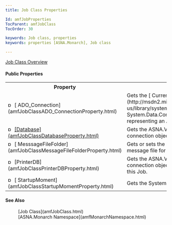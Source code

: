 ```yaml
---
title: Job Class Properties

Id: amfJobProperties
TocParent: amfJobClass
TocOrder: 30

keywords: Job class, properties
keywords: properties [ASNA.Monarch], Job class

---
```


[Job Class Overview](amfJobClass.html) 
<!-- start public properties table -->	

#### Public Properties
<table class="mytable" cellspacing="0" cellpadding="4" width="90%">
          <colgroup>
            <col width="30%" />
            <col width="70%" />
          </colgroup>
          <tr>
            <th>Property</th>
            <th>Description</th>
          </tr>
<!-- end copy BUT put in extra div and end of table -->
          <tr>
            <td><img height="16" alt="public property" src="../Images/property.bmp" width="16" border="0" />
              [
              ADO_Connection](amfJobClassADO_ConnectionProperty.html)
            </td>
            <td>Gets the 
            [
              CurrentJob](http://msdn2.microsoft.com/en-us/library/system.data.common.dbconnection.aspx">
            System.Data.Common.DbConnection</a> object representing
            an ADO connection to a database.</td>
          </tr>
          <tr valign="top">
            <td><img height="16" alt="public property" src="../Images/property.bmp" border="0" />
              <a href="amfJobClassCurrentJobProperty.html)
            </td>
            <td>Gets the Job object
            corresponding to this Job.</td>
          </tr>
          <tr>
            <td><img height="16" alt="public property" src="../Images/property.bmp" width="16" border="0" />
              [Database](amfJobClassDatabaseProperty.html)
            </td>
            <td>Gets the
            ASNA.VisualRPG.Runtime.Database connection object
            corresponding to this Job.</td>
          </tr>
          <tr>
            <td><img height="16" alt="public property" src="../Images/property.bmp" width="16" border="0" />
              [
              MesssageFileFolder](amfJobClassMessageFileFolderProperty.html)
            </td>
            <td>Gets or sets the name of
            the folder containing the message file for this
            job.</td>
          </tr>
          <tr>
            <td><img height="16" alt="public property" src="../Images/property.bmp" width="16" border="0" />
              [PrinterDB](amfJobClassPrinterDBProperty.html)
            </td>
            <td>Gets the
            ASNA.VisualRPG.Runtime.Database connection object for
            the printer corresponding to this Job.</td>
          </tr>
          <tr>
            <td><img height="16" alt="public property" src="../Images/property.bmp" width="16" border="0" />
              [
              StartupMoment](amfJobClassStartupMomentProperty.html)
            </td>
            <td>Gets the System.DateTime
            when the Job was started.</td>
          </tr>
</table>

#### See Also
<dl>
        <dd>[Job Class](amfJobClass.html)
        </dd>
                <dd>[ASNA.Monarch
        Namespace](amfMonarchNamespace.html)</dd>
</dl>


